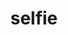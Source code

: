 ---
layout: people&body
title: selfie
emoji: selfie
permalink: 🤳.html
image: assets/img/3moji/selfie.png
---